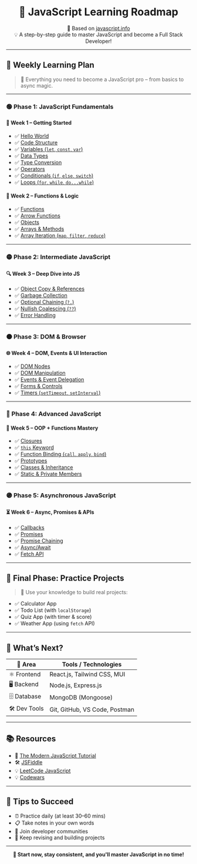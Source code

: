<h1 align="center">🚀 JavaScript Learning Roadmap</h1>
<p align="center">
  📘 Based on <a href="https://javascript.info" target="_blank">javascript.info</a>  
  <br/>
  💡 A step-by-step guide to master JavaScript and become a Full Stack Developer!
</p>

---

## 📅 Weekly Learning Plan

> 🧠 Everything you need to become a JavaScript pro – from basics to async magic.

---

### 🟢 Phase 1: JavaScript Fundamentals

#### 📖 Week 1 – Getting Started

- ✅ [Hello World](https://javascript.info/hello-world)
- ✅ [Code Structure](https://javascript.info/structure)
- ✅ [Variables (`let`, `const`, `var`)](https://javascript.info/variables)
- ✅ [Data Types](https://javascript.info/types)
- ✅ [Type Conversion](https://javascript.info/type-conversions)
- ✅ [Operators](https://javascript.info/operators)
- ✅ [Conditionals (`if`, `else`, `switch`)](https://javascript.info/ifelse)
- ✅ [Loops (`for`, `while`, `do...while`)](https://javascript.info/while-for)

#### 🧠 Week 2 – Functions & Logic

- ✅ [Functions](https://javascript.info/function-basics)
- ✅ [Arrow Functions](https://javascript.info/arrow-functions-basics)
- ✅ [Objects](https://javascript.info/object)
- ✅ [Arrays & Methods](https://javascript.info/array)
- ✅ [Array Iteration (`map`, `filter`, `reduce`)](https://javascript.info/array-methods)

---

### 🟡 Phase 2: Intermediate JavaScript

#### 🔍 Week 3 – Deep Dive into JS

- ✅ [Object Copy & References](https://javascript.info/object-copy)
- ✅ [Garbage Collection](https://javascript.info/garbage-collection)
- ✅ [Optional Chaining (`?.`)](https://javascript.info/optional-chaining)
- ✅ [Nullish Coalescing (`??`)](https://javascript.info/nullish-coalescing-operator)
- ✅ [Error Handling](https://javascript.info/try-catch)

---

### 🟠 Phase 3: DOM & Browser

#### 🌐 Week 4 – DOM, Events & UI Interaction

- ✅ [DOM Nodes](https://javascript.info/dom-nodes)
- ✅ [DOM Manipulation](https://javascript.info/modifying-document)
- ✅ [Events & Event Delegation](https://javascript.info/introduction-browser-events)
- ✅ [Forms & Controls](https://javascript.info/forms-controls)
- ✅ [Timers (`setTimeout`, `setInterval`)](https://javascript.info/settimeout-setinterval)

---

### 🔵 Phase 4: Advanced JavaScript

#### 🧩 Week 5 – OOP + Functions Mastery

- ✅ [Closures](https://javascript.info/closure)
- ✅ [`this` Keyword](https://javascript.info/object-methods)
- ✅ [Function Binding (`call`, `apply`, `bind`)](https://javascript.info/bind)
- ✅ [Prototypes](https://javascript.info/prototype-inheritance)
- ✅ [Classes & Inheritance](https://javascript.info/class)
- ✅ [Static & Private Members](https://javascript.info/private-protected-properties-methods)

---

### 🟣 Phase 5: Asynchronous JavaScript

#### ⏳ Week 6 – Async, Promises & APIs

- ✅ [Callbacks](https://javascript.info/callbacks)
- ✅ [Promises](https://javascript.info/promise-basics)
- ✅ [Promise Chaining](https://javascript.info/promise-chaining)
- ✅ [Async/Await](https://javascript.info/async-await)
- ✅ [Fetch API](https://javascript.info/fetch)

---

## 🎯 Final Phase: Practice Projects

> 🚧 Use your knowledge to build real projects:

- ✅ Calculator App
- ✅ Todo List (with `localStorage`)
- ✅ Quiz App (with timer & score)
- ✅ Weather App (using `fetch` API)

---

## 🔗 What’s Next?

| 🧩 Area      | Tools / Technologies          |
| ------------ | ----------------------------- |
| ⚛ Frontend   | React.js, Tailwind CSS, MUI   |
| 🖥️ Backend   | Node.js, Express.js           |
| 🗄️ Database  | MongoDB (Mongoose)            |
| 🛠️ Dev Tools | Git, GitHub, VS Code, Postman |

---

## 📚 Resources

- 🔗 [The Modern JavaScript Tutorial](https://javascript.info)
- 🛠 [JSFiddle](https://jsfiddle.net/)
- 💡 [LeetCode JavaScript](https://leetcode.com)
- 💡 [Codewars](https://www.codewars.com)

---

## 💪 Tips to Succeed

- ⏰ Practice daily (at least 30–60 mins)
- 📋 Take notes in your own words
- 🤝 Join developer communities
- 🔁 Keep revising and building projects

---

<p align="center"><b>🚀 Start now, stay consistent, and you'll master JavaScript in no time!</b></p>
